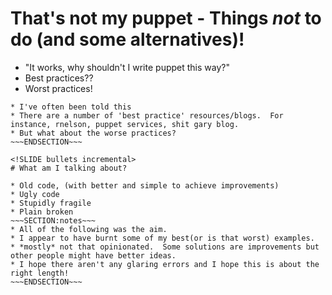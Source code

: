 <!SLIDE bullets incremental>
# That's not my puppet - Things *not* to do (and some alternatives)!

* "It works, why shouldn't I write puppet this way?"
* Best practices??
* Worst practices!
~~~SECTION:notes~~~
* I've often been told this
* There are a number of 'best practice' resources/blogs.  For instance, rnelson, puppet services, shit gary blog.
* But what about the worse practices?
~~~ENDSECTION~~~

<!SLIDE bullets incremental>
# What am I talking about?

* Old code, (with better and simple to achieve improvements)
* Ugly code
* Stupidly fragile
* Plain broken
~~~SECTION:notes~~~
* All of the following was the aim.
* I appear to have burnt some of my best(or is that worst) examples.
* *mostly* not that opinionated.  Some solutions are improvements but other people might have better ideas.
* I hope there aren't any glaring errors and I hope this is about the right length!
~~~ENDSECTION~~~
